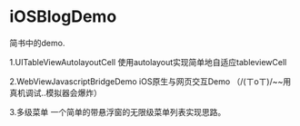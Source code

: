 # iOSBlogDemo
简书中的demo.

1.UITableViewAutolayoutCell 使用autolayout实现简单地自适应tableviewCell

2.WebViewJavascriptBridgeDemo 	iOS原生与网页交互Demo （/(ㄒoㄒ)/~~用真机调试..模拟器会爆炸）

3.多级菜单 一个简单的带悬浮窗的无限级菜单列表实现思路。
